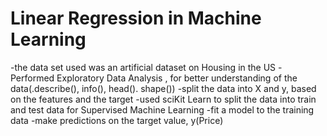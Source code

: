 # Linear Regression in Machine Learning

-the data set used was an artificial dataset on Housing in the US
-Performed Exploratory Data Analysis , for better understanding of the data(.describe(), info(), head(). shape())
-split the data into X and y, based on the features and the target
-used sciKit Learn to split the data into train and test data for Supervised Machine Learning
-fit a model to the training data
-make predictions on the target value, y(Price)
